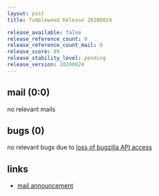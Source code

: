 ```yaml
---
layout: post
title: Tumbleweed Release 20200824

release_available: false
release_reference_count: 0
release_reference_count_mail: 0
release_score: 89
release_stability_level: pending
release_version: 20200824
---
```


## mail (0:0)

no relevant mails

## bugs (0)

<!--more-->

no relevant bugs due to [loss of bugzilla API access](https://bugzilla.opensuse.org/show_bug.cgi?id=1157722)



## links

- [mail announcement](https://lists.opensuse.org/opensuse-factory/2020-08/msg00230.html)
